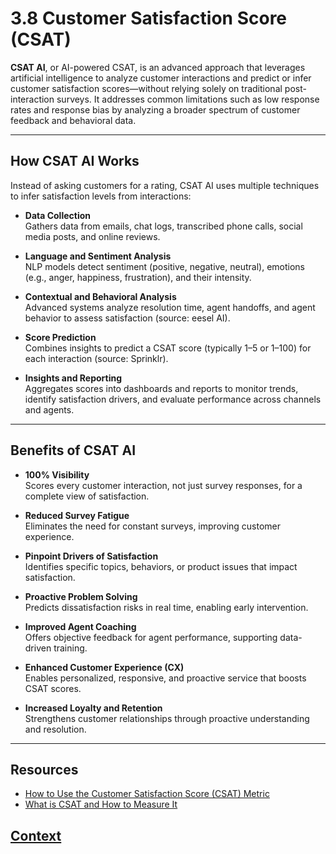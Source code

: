 # 3.8 Customer Satisfaction Score (CSAT)

**CSAT AI**, or AI-powered CSAT, is an advanced approach that leverages artificial intelligence to analyze customer interactions and predict or infer customer satisfaction scores—without relying solely on traditional post-interaction surveys. It addresses common limitations such as low response rates and response bias by analyzing a broader spectrum of customer feedback and behavioral data.

---

## How CSAT AI Works

Instead of asking customers for a rating, CSAT AI uses multiple techniques to infer satisfaction levels from interactions:

- **Data Collection**  
  Gathers data from emails, chat logs, transcribed phone calls, social media posts, and online reviews.

- **Language and Sentiment Analysis**  
  NLP models detect sentiment (positive, negative, neutral), emotions (e.g., anger, happiness, frustration), and their intensity.

- **Contextual and Behavioral Analysis**  
  Advanced systems analyze resolution time, agent handoffs, and agent behavior to assess satisfaction (source: eesel AI).

- **Score Prediction**  
  Combines insights to predict a CSAT score (typically 1–5 or 1–100) for each interaction (source: Sprinklr).

- **Insights and Reporting**  
  Aggregates scores into dashboards and reports to monitor trends, identify satisfaction drivers, and evaluate performance across channels and agents.

---

## Benefits of CSAT AI

- **100% Visibility**  
  Scores every customer interaction, not just survey responses, for a complete view of satisfaction.

- **Reduced Survey Fatigue**  
  Eliminates the need for constant surveys, improving customer experience.

- **Pinpoint Drivers of Satisfaction**  
  Identifies specific topics, behaviors, or product issues that impact satisfaction.

- **Proactive Problem Solving**  
  Predicts dissatisfaction risks in real time, enabling early intervention.

- **Improved Agent Coaching**  
  Offers objective feedback for agent performance, supporting data-driven training.

- **Enhanced Customer Experience (CX)**  
  Enables personalized, responsive, and proactive service that boosts CSAT scores.

- **Increased Loyalty and Retention**  
  Strengthens customer relationships through proactive understanding and resolution.

---

## Resources

- [How to Use the Customer Satisfaction Score (CSAT) Metric](https://www.youtube.com/watch?v=8ANkDCHkjew)  
- [What is CSAT and How to Measure It](https://www.youtube.com/watch?v=TOnu57y0WXI)





## [Context](./../context.md)
